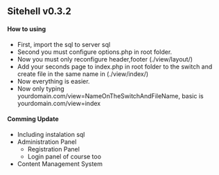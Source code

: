 ## Sitehell v0.3.2 

#### How to using
* First, import the sql to server sql
* Second you must configure options.php in root folder.
* Now you must only reconfigure header,footer (./view/layout/)
* Add your seconds page to index.php in root folder to the switch and create file in the same name in (./view/index/)
* Now everything is easier. 
* Now only typing yourdomain.com/view=NameOnTheSwitchAndFileName, basic is yourdomain.com/view=index

#### Comming Update
* Including instalation sql
* Administration Panel
  * Registration Panel
  * Login panel of course too
* Content Management System